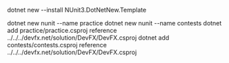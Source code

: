 dotnet new --install NUnit3.DotNetNew.Template

dotnet new nunit --name practice
dotnet new nunit --name contests
dotnet add practice/practice.csproj reference ../../../devfx.net/solution/DevFX/DevFX.csproj
dotnet add contests/contests.csproj reference ../../../devfx.net/solution/DevFX/DevFX.csproj
